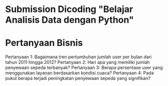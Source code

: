 # Submission Dicoding "Belajar Analisis Data dengan Python"

# Pertanyaan Bisnis
Pertanyaan 1: Bagaimana tren pertumbuhan jumlah user per bulan dari tahun 2011 hingga 2012?
Pertanyaan 2: Hari apa yang memiliki jumlah penyewaan sepeda terbanyak?
Pertanyaan 3: Berapa persentase user yang menggunakan layanan berdasarkan kondisi cuaca?
Pertanyaan 4: Pada pukul berapa terjadi peningkatan penyewaan sepeda yang signifikan?
